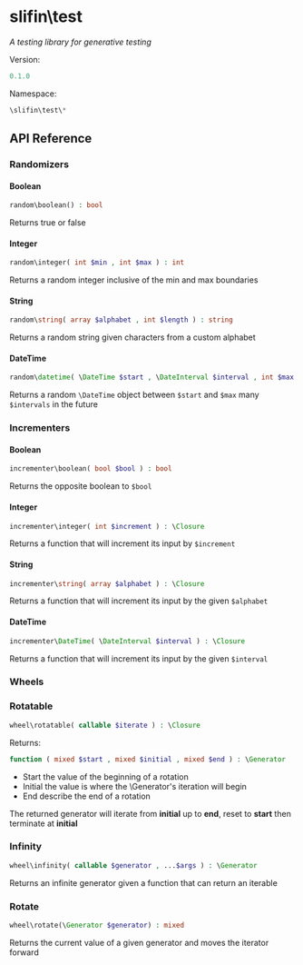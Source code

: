 # slifin\test
_A testing library for generative testing_

Version: 
```php
0.1.0
```

Namespace:

```php
\slifin\test\*
```

## API Reference

### Randomizers

#### Boolean
```php
random\boolean() : bool
```
Returns true or false
#### Integer
```php
random\integer( int $min , int $max ) : int
```
Returns a random integer inclusive of the min and max boundaries
#### String
```php
random\string( array $alphabet , int $length ) : string
```
Returns a random string given characters from a custom alphabet
#### DateTime
```php
random\datetime( \DateTime $start , \DateInterval $interval , int $max ) : \DateTime
```
Returns a random ```\DateTime``` object between ```$start``` and ```$max``` many ```$intervals``` in the future
### Incrementers

#### Boolean
```php
incrementer\boolean( bool $bool ) : bool
```
Returns the opposite boolean to ```$bool```
#### Integer
```php
incrementer\integer( int $increment ) : \Closure
```
Returns a function that will increment its input by ```$increment```
#### String
```php
incrementer\string( array $alphabet ) : \Closure
```
Returns a function that will increment its input by the given ```$alphabet```
#### DateTime
```php
incrementer\DateTime( \DateInterval $interval ) : \Closure
```
Returns a function that will increment its input by the given ```$interval```

### Wheels

### Rotatable
```php
wheel\rotatable( callable $iterate ) : \Closure
```
Returns:
```php 
function ( mixed $start , mixed $initial , mixed $end ) : \Generator
```
- Start the value of the beginning of a rotation
- Initial the value is where the \Generator's iteration will begin
- End describe the end of a rotation

The returned generator will iterate from **initial** up to **end**, reset to **start** then terminate at **initial**
### Infinity
```php
wheel\infinity( callable $generator , ...$args ) : \Generator
```
Returns an infinite generator given a function that can return an iterable
### Rotate
```php
wheel\rotate(\Generator $generator) : mixed
```
Returns the current value of a given generator and moves the iterator forward
